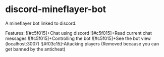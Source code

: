 # discord-mineflayer-bot
A mineflayer bot linked to discord.

Features:
![#c5f015]+Chat using discord
![#c5f015]+Read current chat messages
![#c5f015]+Controlling the bot
![#c5f015]+See the bot view (localhost:3007)
![#f03c15]-Attacking players (Removed because you can get banned by the anticheat)


